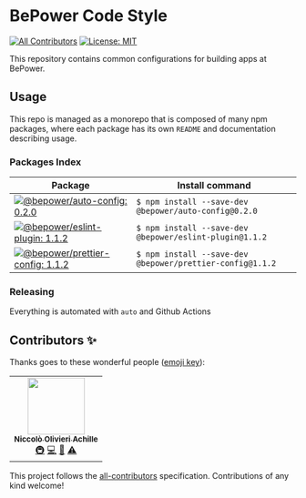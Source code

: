 # BePower Code Style

<!-- ALL-CONTRIBUTORS-BADGE:START - Do not remove or modify this section -->
[badge-all-contributors]: https://img.shields.io/badge/all_contributors-1-orange.svg?style=flat-square
<!-- ALL-CONTRIBUTORS-BADGE:END -->

[![All Contributors][badge-all-contributors]](#contributors-) [![License: MIT](https://img.shields.io/badge/License-MIT-green.svg)](LICENSE.md)

This repository contains common configurations for building apps at BePower.

## Usage

This repo is managed as a monorepo that is composed of many npm packages, where each package has its own `README` and documentation describing usage.

### Packages Index

<!-- prettier-ignore-start -->
[//]: # 'BEGIN TABLE'

| Package | Install command |
| --- | --- |
| [![@bepower/auto-config: 0.2.0](https://img.shields.io/badge/@bepower/auto--config-0.2.0-brightgreen.svg)](packages/auto-config) | `$ npm install --save-dev @bepower/auto-config@0.2.0` |
| [![@bepower/eslint-plugin: 1.1.2](https://img.shields.io/badge/@bepower/eslint--plugin-1.1.2-brightgreen.svg)](packages/eslint-plugin) | `$ npm install --save-dev @bepower/eslint-plugin@1.1.2` |
| [![@bepower/prettier-config: 1.1.2](https://img.shields.io/badge/@bepower/prettier--config-1.1.2-brightgreen.svg)](packages/prettier-config) | `$ npm install --save-dev @bepower/prettier-config@1.1.2` |

[//]: # 'END TABLE'
<!-- prettier-ignore-end -->

### Releasing

Everything is automated with `auto` and Github Actions

## Contributors ✨

Thanks goes to these wonderful people ([emoji key](https://allcontributors.org/docs/en/emoji-key)):

<!-- ALL-CONTRIBUTORS-LIST:START - Do not remove or modify this section -->
<!-- prettier-ignore-start -->
<!-- markdownlint-disable -->
<table>
  <tr>
    <td align="center"><a href="https://github.com/NiccoloOlivieriAchille"><img src="https://avatars.githubusercontent.com/u/55181558?v=4?s=100" width="100px;" alt=""/><br /><sub><b>Niccolò Olivieri Achille</b></sub></a><br /><a href="#infra-NiccoloOlivieriAchille" title="Infrastructure (Hosting, Build-Tools, etc)">🚇</a> <a href="https://github.com/BePowerDeploy <it.aws@bepower.com>/@bepower/dev-configs/commits?author=NiccoloOlivieriAchille" title="Code">💻</a> <a href="https://github.com/BePowerDeploy <it.aws@bepower.com>/@bepower/dev-configs/commits?author=NiccoloOlivieriAchille" title="Documentation">📖</a> <a href="https://github.com/BePowerDeploy <it.aws@bepower.com>/@bepower/dev-configs/commits?author=NiccoloOlivieriAchille" title="Tests">⚠️</a></td>
  </tr>
</table>

<!-- markdownlint-restore -->
<!-- prettier-ignore-end -->

<!-- ALL-CONTRIBUTORS-LIST:END -->

This project follows the [all-contributors](https://github.com/all-contributors/all-contributors) specification. Contributions of any kind welcome!
